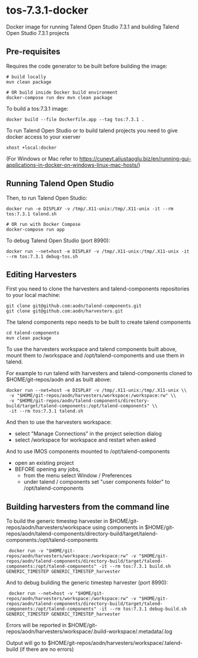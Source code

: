# tos-7.3.1-docker

Docker image for running Talend Open Studio 7.3.1 and building Talend Open Studio 7.3.1 projects

## Pre-requisites

Requires the code generator to be built before building the image:

    # build locally
    mvn clean package
    
    # OR build inside Docker build environment
    docker-compose run dev mvn clean package

To build a tos:7.3.1 image:

    docker build --file Dockerfile.app --tag tos:7.3.1 .

To run Talend Open Studio or to build talend projects you need to give docker access to your xserver

    xhost +local:docker

(For Windows or Mac refer to https://cuneyt.aliustaoglu.biz/en/running-gui-applications-in-docker-on-windows-linux-mac-hosts/)

## Running Talend Open Studio

Then, to run Talend Open Studio:

    docker run -e DISPLAY -v /tmp/.X11-unix:/tmp/.X11-unix -it --rm tos:7.3.1 talend.sh

    # OR run with Docker Compose
    docker-compose run app
 
To debug Talend Open Studio (port 8990):

    docker run --net=host -e DISPLAY -v /tmp/.X11-unix:/tmp/.X11-unix -it --rm tos:7.3.1 debug-tos.sh

## Editing Harvesters

First you need to clone the harvesters and talend-components repositories to your local machine:

    git clone git@github.com:aodn/talend-components.git
    git clone git@github.com:aodn/harvesters.git

The talend components repo needs to be built to create talend components

    cd talend-components
    mvn clean package

To use the harvesters workspace and talend components built above, mount them to /workspace and /opt/talend-components
and use them in talend.

For example to run talend with harvesters and talend-components cloned to $HOME/git-repos/aodn and as built above:

    docker run --net=host -e DISPLAY -v /tmp/.X11-unix:/tmp/.X11-unix \\
     -v "$HOME/git-repos/aodn/harvesters/workspace:/workspace:rw" \\
     -v "$HOME/git-repos/aodn/talend-components/directory-build/target/talend-components:/opt/talend-components" \\
     -it --rm tos:7.3.1 talend.sh

And then to use the harvesters workspace:

* select "Manage Connections" in the project selection dialog
* select /workspace for workspace and restart when asked

And to use IMOS components mounted to /opt/talend-components

* open an existing project
* BEFORE opening any jobs,
  * from the menu select Window / Preferences
  * under talend / components set "user components folder" to /opt/talend-components

## Building harvesters from the command line

To build the generic timestep harvester in $HOME/git-repos/aodn/harvesters/workspace using components in $HOME/git-repos/aodn/talend-components/directory-build/target/talend-components:/opt/talend-components

     docker run -v "$HOME/git-repos/aodn/harvesters/workspace:/workspace:rw" -v "$HOME/git-repos/aodn/talend-components/directory-build/target/talend-components:/opt/talend-components" -it --rm tos:7.3.1 build.sh GENERIC_TIMESTEP GENERIC_TIMESTEP_harvester

And to debug building the generic timestep harvester (port 8990):

     docker run --net=host -v "$HOME/git-repos/aodn/harvesters/workspace:/workspace:rw" -v "$HOME/git-repos/aodn/talend-components/directory-build/target/talend-components:/opt/talend-components" -it --rm tos:7.3.1 debug-build.sh GENERIC_TIMESTEP GENERIC_TIMESTEP_harvester

Errors will be reported in $HOME/git-repos/aodn/harvesters/workspace/.build-workspace/.metadata/.log

Output will go to $HOME/git-repos/aodn/harvesters/workspace/.talend-build (if there are no errors)
